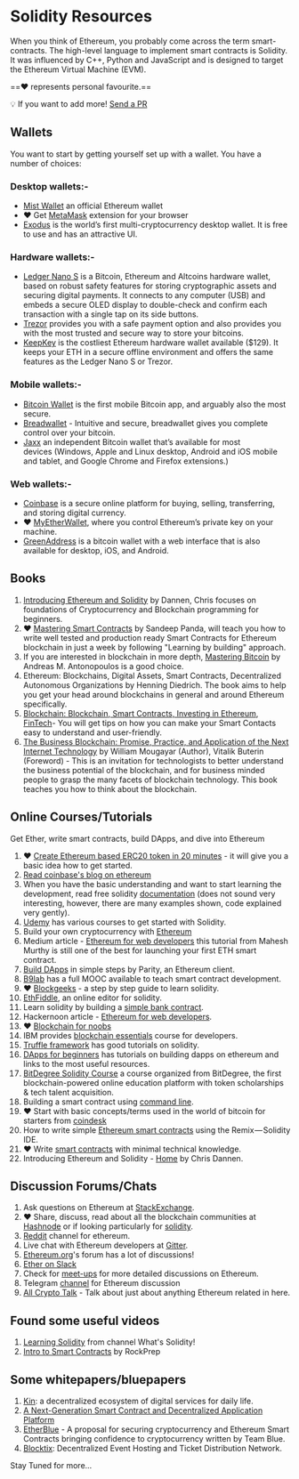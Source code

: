 # Solidity Resources

When you think of Ethereum, you probably come across the term smart-contracts. The high-level language to implement smart contracts is Solidity. It was influenced by C++, Python and JavaScript and is designed to target the Ethereum Virtual Machine (EVM).

==❤️ represents personal favourite.==

💡 If you want to add more! [Send a PR](https://github.com/Ipseeta/solidityresources.com)

## Wallets
You want to start by getting yourself set up with a wallet. You have a number of choices:

### Desktop wallets:-

- [Mist Wallet](https://github.com/ethereum/mist/releases) an official Ethereum wallet
- ❤️ Get [MetaMask](https://metamask.io/) extension for your browser
- [Exodus](https://www.exodus.io/) is the world’s first multi-cryptocurrency desktop wallet. It is free to use and has an attractive UI.

### Hardware wallets:-

- [Ledger Nano S](https://www.ledgerwallet.com/) is a Bitcoin, Ethereum and Altcoins hardware wallet, based on robust safety features for storing cryptographic assets and securing digital payments. It connects to any computer (USB) and embeds a secure OLED display to double-check and confirm each transaction with a single tap on its side buttons.
- [Trezor](https://www.amazon.com/TREZOR-The-Bitcoin-Safe-Black/dp/B00R6MKDDE) provides you with a safe payment option and also provides you with the most trusted and secure way to store your bitcoins.
- [KeepKey](https://www.amazon.com/gp/product/B0143M2A5S/) is the costliest Ethereum hardware wallet available ($129). It keeps your ETH in a secure offline environment and offers the same features as the Ledger Nano S or Trezor.

### Mobile wallets:-

- [Bitcoin Wallet](https://play.google.com/store/apps/details?id=de.schildbach.wallet) is the first mobile Bitcoin app, and arguably also the most secure.
- [Breadwallet](https://breadapp.com/) - Intuitive and secure, breadwallet gives you complete control over your bitcoin.
- [Jaxx](https://play.google.com/store/apps/details?id=com.kryptokit.jaxx) an independent Bitcoin wallet that’s available for most devices&nbsp;(Windows, Apple and Linux desktop, Android and iOS mobile and tablet, and Google Chrome and Firefox extensions.)

### Web wallets:-

- [Coinbase](https://www.coinbase.com/home) is a secure online platform for buying, selling, transferring, and storing digital currency.
- ❤️ [MyEtherWallet](https://www.myetherwallet.com/), where you control Ethereum’s private key on your machine.
- [GreenAddress](https://greenaddress.it/en/) is a bitcoin wallet with a web interface that is also available for desktop, iOS, and Android.

## Books

1. [Introducing Ethereum and Solidity](https://www.apress.com/in/book/9781484225349) by Dannen, Chris focuses on foundations of Cryptocurrency and Blockchain programming for beginners.
2. ❤️ [Mastering Smart Contracts](https://leanpub.com/smart-contracts) by Sandeep Panda, will teach you how to write well tested and production ready Smart Contracts for Ethereum blockchain in just a week by following "Learning by building" approach.
3. If you are interested in blockchain in more depth, [Mastering Bitcoin](https://www.goodreads.com/book/show/21820378-mastering-bitcoin) by Andreas M. Antonopoulos is a good choice.
4. Ethereum: Blockchains, Digital Assets, Smart Contracts, Decentralized Autonomous Organizations by Henning Diedrich. The book aims to help you get your head around blockchains in general and around Ethereum specifically.
5. [Blockchain: Blockchain, Smart Contracts, Investing in Ethereum, FinTech](https://www.amazon.com/gp/product/1539692779/)- You will get tips on how you can make your Smart Contacts easy to understand and user-friendly.
6. [The Business Blockchain: Promise, Practice, and Application of the Next Internet Technology](https://www.amazon.com/Business-Blockchain-Practice-Application-Technology-ebook/dp/B01EIGP8HG) by William Mougayar (Author), Vitalik Buterin (Foreword) - This is an invitation for technologists to better understand the business potential of the blockchain, and for business minded people to grasp the many facets of blockchain technology. This book teaches you how to think about the blockchain.

## Online Courses/Tutorials
Get Ether, write smart contracts, build DApps, and dive into Ethereum

1. ❤️ [Create Ethereum based ERC20 token in 20 minutes](https://hashnode.com/post/how-to-build-your-own-ethereum-based-erc20-token-and-launch-an-ico-in-next-20-minutes-cjbcpwzec01c93awtbij90uzn) - it will give you a basic idea how to get started.
2. [Read coinbase's blog on ethereum](https://blog.coinbase.com/a-beginners-guide-to-ethereum-46dd486ceecf)
3. When you have the basic understanding and want to start learning the development, read free solidity [documentation](https://solidity.readthedocs.io/en/develop/) (does not sound very interesting, however, there are many examples shown, code explained very gently).
4. [Udemy](https://www.udemy.com/courses/search/?q=Ethereum&src=ukw) has various courses to get started with Solidity.
5. Build your own cryptocurrency with [Ethereum](https://www.ethereum.org/token)
6. Medium article - [Ethereum for web developers](https://medium.com/@mvmurthy/ethereum-for-web-developers-890be23d1d0c) this tutorial from Mahesh Murthy is still one of the best for launching your first ETH smart contract.
7. [Build DApps](https://github.com/paritytech/parity/wiki) in simple steps by Parity, an Ethereum client.
8. [B9lab](https://academy.b9lab.com/) has a full MOOC available to teach smart contract development.
9. ❤️ [Blockgeeks](https://blockgeeks.com/guides/solidity/) - a step by step guide to learn solidity.
10. [EthFiddle](https://ethfiddle.com/), an online editor for solidity.
11. Learn solidity by building a [simple bank contract](https://learnxinyminutes.com/docs/solidity/).
12. Hackernoon article - [Ethereum for web developers](https://hackernoon.com/getting-started-as-an-ethereum-web-developer-9a2a4ab47baf).
13. ❤️ [Blockchain for noobs](https://blog.consensusx.com/blockchain-for-noobs-abccc01ec0b2)
14. IBM provides [blockchain essentials](https://developer.ibm.com/courses/all/blockchain-essentials/) course for developers.
15. [Truffle framework](http://truffleframework.com/tutorials/) has good tutorials on solidity.
16. [DApps for beginners](https://dappsforbeginners.wordpress.com/tutorials/introduction-to-development-on-ethereum/) has tutorials on building dapps on ethereum and links to the most useful resources.
17. [BitDegree Solidity Course](https://solidity.bitdegree.org/) a course organized from BitDegree, the first blockchain-powered online education platform with token scholarships & tech talent acquisition.
18. Building a smart contract using [command line](https://www.ethereum.org/greeter).
19. ❤️ Start with basic concepts/terms used in the world of bitcoin for starters from [coindesk](https://www.coindesk.com/information/)
20. How to write simple [Ethereum smart contracts](https://techburst.io/solidity-101-intro-to-ethereum-smart-contracts-and-solidity-82e9889b1736) using the Remix — Solidity IDE.
21. ❤️ Write [smart contracts](https://howtotoken.com/ico/how-to-write-a-smart-contract-for-your-ico-an-ultimate-guide/) with minimal technical knowledge.
22. Introducing Ethereum and Solidity - [Home](https://eth.guide/) by Chris Dannen.

## Discussion Forums/Chats

1. Ask questions on Ethereum at [StackExchange](https://ethereum.stackexchange.com/).
2. ❤️ Share, discuss, read about all the blockchain communities at [Hashnode](https://hashnode.com/communities) or if looking particularly for [solidity](https://hashnode.com/n/solidity).
3. [Reddit](https://www.reddit.com/r/ethereum/) channel for ethereum.
4. Live chat with Ethereum developers at [Gitter](https://gitter.im/ethereum/home).
5. [Ethereum.org](https://forum.ethereum.org/categories/solidity)'s forum has a lot of discussions!
6. [Ether on Slack](https://ether-camp-friends.slack.com/)
7. Check for [meet-ups](https://www.meetup.com/topics/ethereum/?_cookie-check=-e9OKupGP7RJX_3x) for more detailed discussions on Ethereum.
8. Telegram [channel](https://telegram.me/ethclassic) for Ethereum discussion
9. [All Crypto Talk](https://allcryptotalk.com/index.php?/forum/118-ethereum-discussion/) - Talk about just about anything Ethereum related in here.

## Found some useful videos

1. [Learning Solidity](https://www.youtube.com/channel/UCaWes1eWQ9TbzA695gl_PtA) from channel What's Solidity!
2. [Intro to Smart Contracts](https://www.youtube.com/watch?v=aV8C77xAaQA) by RockPrep

## Some whitepapers/bluepapers

1. [Kin](https://www.kinecosystem.org/static/files/Kin_Whitepaper_V1_English.pdf): a decentralized ecosystem of digital services for daily life.
2. [A Next-Generation Smart Contract and Decentralized Application Platform](https://github.com/ethereum/wiki/wiki/White-Paper)
3. [EtherBlue](https://www.etherblue.org/whitepaper) - A proposal for securing cryptocurrency and Ethereum Smart Contracts bringing confidence to cryptocurrency written by Team Blue.
4. [Blocktix](https://blocktix.io/public/doc/blocktix-wp-draft.pdf): Decentralized Event Hosting and Ticket Distribution Network.



Stay Tuned for more...
